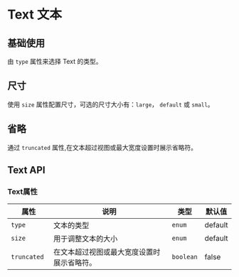 # Text 文本

## 基础使用

由 `type` 属性来选择 Text 的类型。

<demo vue="./example/base.vue"></demo>

## 尺寸

使用 `size` 属性配置尺寸，可选的尺寸大小有：`large`， `default` 或 `small`。

<demo vue="./example/size.vue"></demo>

## 省略

通过 `truncated` 属性,在文本超过视图或最大宽度设置时展示省略符。

<demo vue="./example/truncated.vue"></demo>

## Text API

### Text属性

| 属性         | 说明                                       | 类型                                             | 默认值  |
| ------------ | ------------------------------------------ | ------------------------------------------------ | ------- |
| `type`       | 文本的类型                                 | `enum`<Tool value="default,primary,secondary" /> | default |
| `size`       | 用于调整文本的大小                         | `enum`<Tool value="lg,md,sm,xs" />               | default |
| `truncated ` | 在文本超过视图或最大宽度设置时展示省略符。 | `boolean`                                        | false   |

